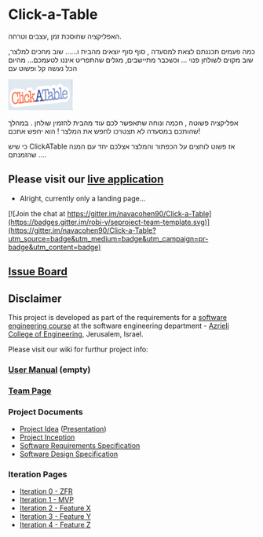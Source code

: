 # Click-a-Table

האפליקציה שחוסכת זמן ,עצבים וטרחה. 

כמה פעמים תכננתם לצאת למסעדה , סוף סוף יוצאים מהבית ו......
שוב מחכים למלצר, שוב מקוים לשולחן פנוי ...
וכשכבר מתיישבים, מגלים שהתפריט איננו לטעמכם...
מהיום הכל נעשה קל ופשוט עם 

![project logo](https://github.com/navacohen90/Click-a-Table/blob/d0dc96321f21718fc61a15c2616efbf0530f0146/logo.png)

אפליקציה פשוטה , חכמה ונוחה שתאפשר לכם עוד מהבית להזמין שולחן . במהלך שהותכם במסעדה לא תצטרכו לחפש את המלצר ! הוא יחפש אתכם! 
 
כי שיש ClickATable  אז פשוט לוחצים על הכפתור 
והמלצר אצלכם יחד עם המנה שהזמנתם ....

## Please visit our [live application](http://click-a-table.azurewebsites.net/)
- Alright, currently only a landing page...

[![Join the chat at https://gitter.im/navacohen90/Click-a-Table](https://badges.gitter.im/robi-y/seproject-team-template.svg)](https://gitter.im/navacohen90/Click-a-Table?utm_source=badge&utm_medium=badge&utm_campaign=pr-badge&utm_content=badge)

## [Issue Board](https://huboard.com/robi-y/seproject-team-template#/)

## Disclaimer
This project is developed as part of the requirements for a [software engineering course](https://github.com/jce-il/se-class/wiki) at the software engineering department - [Azrieli College of Engineering](http://www.jce.ac.il/), Jerusalem, Israel.

Please visit our wiki for furthur project info: 

### [User Manual](../../wiki/user-manual) (empty)

### [Team Page](../../wiki/team)

### Project Documents
- [Project Idea](docs/idea.pdf) ([Presentation](docs/idea-slides.pdf))
- [Project Inception](../../wiki/inception)
- [Software Requirements Specification](../../wiki/srs)
- [Software Design Specification](../../wiki/sds)

### Iteration Pages
- [Iteration 0 - ZFR](../../wiki/iter0-zfr)
- [Iteration 1 - MVP]()
- [Iteration 2 - Feature X]()
- [Iteration 3 - Feature Y]()
- [Iteration 4 - Feature Z]()



